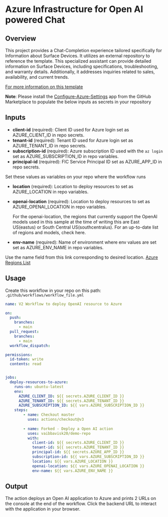 # Azure Infrastructure for Open AI powered Chat

## Overview

This project provides a Chat-Completion experience tailored specifically for Information about Surface Devices. It utilizes an external repository to reference the template. This specialized assistant can provide detailed information on Surface Devices, including specifications, troubleshooting, and warranty details. Additionally, it addresses inquiries related to sales, availability, and current trends.

[For more information on this template](https://github.com/Azure-Samples/openai/tree/main/End_to_end_Solutions/AOAISearchDemo)

**Note**: Please install the [Configure-Azure-Settings](https://github.com/apps/configure-azure-settings) app from the GitHub Marketplace to populate the below inputs as secrets in your repository

## Inputs

- **client-id** (required): Client ID used for Azure login set as AZURE_CLIENT_ID in repo secrets.
- **tenant-id** (required): Tenant ID used for Azure login set as AZURE_TENANT_ID in repo secrets.
- **subscription-id** (required): Azure subscription ID used with the `az login` set as AZURE_SUBSCRIPTION_ID in repo variables.
- **principal-id** (required): FIC Service Principal ID set as AZURE_APP_ID in repo secrets.

Set these values as variables on your repo where the workflow runs

- **location** (required): Location to deploy resources to set as AZURE_LOCATION in repo variables.
- **openai-location** (required): Location to deploy resources to set as AZURE_OPENAI_LOCATION in repo variables.

    For the openai-location, the regions that currently support the OpenAI models used in this sample at the time of writing this are East US(eastus) or South Central US(southcentralus). For an up-to-date list of regions and models, check here.
- **env-name** (required): Name of environment where env values are set set as AZURE_ENV_NAME in repo variables.

Use the name field from this link corresponding to desired location. [Azure Regions List](https://gist.github.com/ausfestivus/04e55c7d80229069bf3bc75870630ec8)

## Usage

Create this workflow in your repo on this path: `.github/workflows/workflow_file.yml`

```yaml
name: V2 Workflow to deploy OpenAI resource to Azure

on:
  push:
    branches:
      - main
  pull_request:
    branches:
      - main
  workflow_dispatch:

permissions:
  id-token: write
  contents: read


jobs:
  deploy-resources-to-azure:
    runs-on: ubuntu-latest
    env:
      AZURE_CLIENT_ID: ${{ secrets.AZURE_CLIENT_ID }}
      AZURE_TENANT_ID: ${{ secrets.AZURE_TENANT_ID }}
      AZURE_SUBSCRIPTION_ID: ${{ vars.AZURE_SUBSCRIPTION_ID }}
    steps:
        - name: Checkout master
          uses: actions/checkout@v3
          
        - name: Forked - Deploy a Open AI action
          uses: vaibbavisk20/demo-repo
          with:
            client-id: ${{ secrets.AZURE_CLIENT_ID }}
            tenant-id: ${{ secrets.AZURE_TENANT_ID }}
            principal-id: ${{ secrets.AZURE_APP_ID }}
            subscription-id: ${{ vars.AZURE_SUBSCRIPTION_ID }}
            location: ${{ vars.AZURE_LOCATION }}
            openai-location: ${{ vars.AZURE_OPENAI_LOCATION }}
            env-name: ${{ vars.AZURE_ENV_NAME }}

```

## Output

The action deploys an Open AI application to Azure and prints 2 URLs on the console at the end of the workflow. Click the backend URL to interact with the application in your browser.
